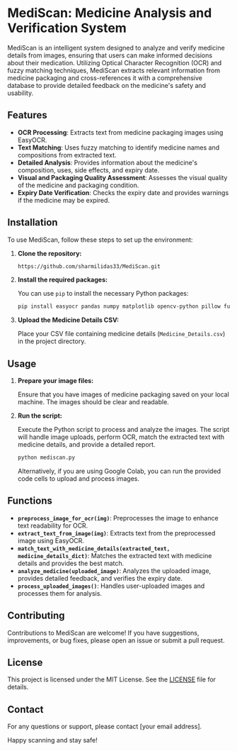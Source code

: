 # MediScan: Medicine Analysis and Verification System

MediScan is an intelligent system designed to analyze and verify medicine details from images, ensuring that users can make informed decisions about their medication. Utilizing Optical Character Recognition (OCR) and fuzzy matching techniques, MediScan extracts relevant information from medicine packaging and cross-references it with a comprehensive database to provide detailed feedback on the medicine's safety and usability.

## Features

- **OCR Processing**: Extracts text from medicine packaging images using EasyOCR.
- **Text Matching**: Uses fuzzy matching to identify medicine names and compositions from extracted text.
- **Detailed Analysis**: Provides information about the medicine's composition, uses, side effects, and expiry date.
- **Visual and Packaging Quality Assessment**: Assesses the visual quality of the medicine and packaging condition.
- **Expiry Date Verification**: Checks the expiry date and provides warnings if the medicine may be expired.

## Installation

To use MediScan, follow these steps to set up the environment:

1. **Clone the repository:**

    ```bash
    https://github.com/sharmilidas33/MediScan.git
    ```

2. **Install the required packages:**

    You can use `pip` to install the necessary Python packages:

    ```bash
    pip install easyocr pandas numpy matplotlib opencv-python pillow fuzzywuzzy
    ```

3. **Upload the Medicine Details CSV:**

    Place your CSV file containing medicine details (`Medicine_Details.csv`) in the project directory.

## Usage

1. **Prepare your image files:**

    Ensure that you have images of medicine packaging saved on your local machine. The images should be clear and readable.

2. **Run the script:**

    Execute the Python script to process and analyze the images. The script will handle image uploads, perform OCR, match the extracted text with medicine details, and provide a detailed report.

    ```python
    python mediscan.py
    ```

    Alternatively, if you are using Google Colab, you can run the provided code cells to upload and process images.

## Functions

- **`preprocess_image_for_ocr(img)`**: Preprocesses the image to enhance text readability for OCR.
- **`extract_text_from_image(img)`**: Extracts text from the preprocessed image using EasyOCR.
- **`match_text_with_medicine_details(extracted_text, medicine_details_dict)`**: Matches the extracted text with medicine details and provides the best match.
- **`analyze_medicine(uploaded_image)`**: Analyzes the uploaded image, provides detailed feedback, and verifies the expiry date.
- **`process_uploaded_images()`**: Handles user-uploaded images and processes them for analysis.

## Contributing

Contributions to MediScan are welcome! If you have suggestions, improvements, or bug fixes, please open an issue or submit a pull request.

## License

This project is licensed under the MIT License. See the [LICENSE](LICENSE) file for details.

## Contact

For any questions or support, please contact [your email address].

Happy scanning and stay safe!

